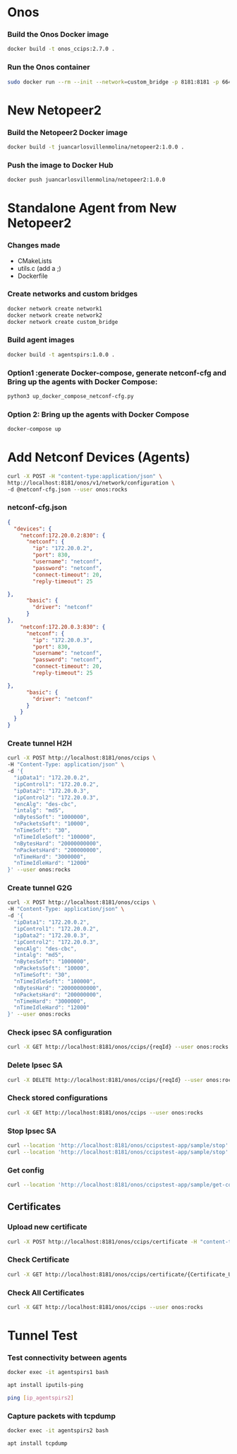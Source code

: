 
# Onos

### Build the Onos Docker image
```bash
docker build -t onos_ccips:2.7.0 .
```

### Run the Onos container
```bash
sudo docker run --rm --init --network=custom_bridge -p 8181:8181 -p 6640:6640 -p 8101:8101 -p 6633:6633 -p 6653:6653 -p 9876:9876 onos_ccips:2.7.0
```

# New Netopeer2

### Build the Netopeer2 Docker image
```bash
docker build -t juancarlosvillenmolina/netopeer2:1.0.0 .
```

### Push the image to Docker Hub
```bash
docker push juancarlosvillenmolina/netopeer2:1.0.0
```

# Standalone Agent from New Netopeer2

### Changes made
- CMakeLists
- utils.c (add a ;)
- Dockerfile

### Create networks and custom bridges
```bash
docker network create network1
docker network create network2
docker network create custom_bridge
```

### Build agent images
```bash
docker build -t agentspirs:1.0.0 .
```


### Option1 :generate Docker-compose, generate netconf-cfg and Bring up the agents with Docker Compose:
```bash
python3 up_docker_compose_netconf-cfg.py
```
### Option 2: Bring up the agents with Docker Compose
```bash
docker-compose up
```

# Add Netconf Devices (Agents)
```bash
curl -X POST -H "content-type:application/json" \
http://localhost:8181/onos/v1/network/configuration \
-d @netconf-cfg.json --user onos:rocks
```
### netconf-cfg.json
```json
{
  "devices": {
    "netconf:172.20.0.2:830": {
      "netconf": {
        "ip": "172.20.0.2",
        "port": 830,
        "username": "netconf",
        "password": "netconf",
        "connect-timeout": 20,
        "reply-timeout": 25

},
      "basic": {
        "driver": "netconf"
      }
},
    "netconf:172.20.0.3:830": {
      "netconf": {
        "ip": "172.20.0.3",
        "port": 830,
        "username": "netconf",
        "password": "netconf",
        "connect-timeout": 20,
        "reply-timeout": 25

},
      "basic": {
        "driver": "netconf"
      }
    }
  }
}
```


### Create tunnel H2H
```bash
curl -X POST http://localhost:8181/onos/ccips \
-H "Content-Type: application/json" \
-d '{
  "ipData1": "172.20.0.2",
  "ipControl1": "172.20.0.2",
  "ipData2": "172.20.0.3",
  "ipControl2": "172.20.0.3",
  "encAlg": "des-cbc",
  "intalg": "md5",
  "nBytesSoft": "1000000",
  "nPacketsSoft": "10000",
  "nTimeSoft": "30",
  "nTimeIdleSoft": "100000",
  "nBytesHard": "20000000000",
  "nPacketsHard": "200000000",
  "nTimeHard": "3000000",
  "nTimeIdleHard": "12000"
}' --user onos:rocks
```

### Create tunnel G2G
```bash
curl -X POST http://localhost:8181/onos/ccips \
-H "Content-Type: application/json" \
-d '{
  "ipData1": "172.20.0.2",
  "ipControl1": "172.20.0.2",
  "ipData2": "172.20.0.3",
  "ipControl2": "172.20.0.3",
  "encAlg": "des-cbc",
  "intalg": "md5",
  "nBytesSoft": "1000000",
  "nPacketsSoft": "10000",
  "nTimeSoft": "30",
  "nTimeIdleSoft": "100000",
  "nBytesHard": "20000000000",
  "nPacketsHard": "200000000",
  "nTimeHard": "3000000",
  "nTimeIdleHard": "12000"
}' --user onos:rocks
```

### Check ipsec SA configuration
```bash
curl -X GET http://localhost:8181/onos/ccips/{reqId} --user onos:rocks
```

### Delete Ipsec SA
```bash
curl -X DELETE http://localhost:8181/onos/ccips/{reqId} --user onos:rocks
```

### Check stored configurations
```bash
curl -X GET http://localhost:8181/onos/ccips --user onos:rocks
```

### Stop Ipsec SA
```bash
curl --location 'http://localhost:8181/onos/ccipstest-app/sample/stop' -H "Content-Type: application/json" -d '{"reqId":"1"}' --user onos:rocks
curl --location 'http://localhost:8181/onos/ccipstest-app/sample/stop' -H "Content-Type: application/json" -d '{"name":"out/172.20.0.2/in/172.20.0.3"}' --user onos:rocks
```

### Get config
```bash
curl --location 'http://localhost:8181/onos/ccipstest-app/sample/get-config-node' -H "Content-Type: application/json" -d '{"ip":"172.20.0.2"}' --user onos:rocks
```

## Certificates

### Upload new certificate
```bash
curl -X POST http://localhost:8181/onos/ccips/certificate -H "content-type:application/json" -d @{Certificate_file} --user onos:rocks
```

### Check Certificate
```bash
curl -X GET http://localhost:8181/onos/ccips/certificate/{Certificate_UUID} --user onos:rocks
```

### Check All Certificates
```bash
curl -X GET http://localhost:8181/onos/ccips --user onos:rocks
```





# Tunnel Test

### Test connectivity between agents
```bash
docker exec -it agentspirs1 bash
```
```bash
apt install iputils-ping
```
```bash
ping [ip_agentspirs2]
```


### Capture packets with tcpdump
```bash
docker exec -it agentspirs2 bash
```
```bash
apt install tcpdump
```
